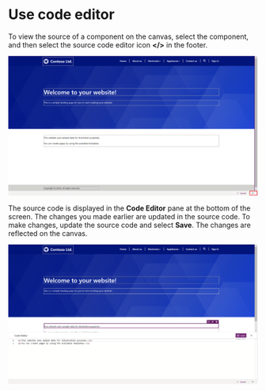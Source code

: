 # Use code editor

To view the source of a component on the canvas, select the component, and then select the source code editor icon **&lt;/&gt;** in the footer.

![code editor icon](media/code-editor-icon.png "Code editor icon")  

The source code is displayed in the **Code Editor** pane at the bottom of the screen. The changes you made earlier are updated in the source code. To make changes, update the source code and select **Save**. The changes are reflected on the canvas.

![code editor](media/code-editor.png "Code editor")  

